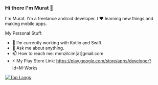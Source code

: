 ### Hi there I'm Murat 👋

I'm Murat. I'm a freelance android developer. I ❤ learning new things and making mobile apps.

My Personal Stuff:

- 🔭 I’m currently working with Kotlin and Swift.
- 💬 Ask me about anything.
- 📫 How to reach me: menzilcim[at]gmail.com
- ⚡ My Play Store Link: https://play.google.com/store/apps/developer?id=M-Works

[![Top Langs](https://github-readme-stats.vercel.app/api/top-langs/?username=murat0901)](https://github.com/anuraghazra/github-readme-stats)
